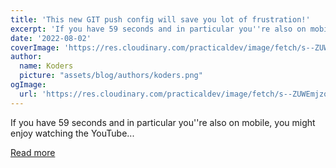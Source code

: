 ```yaml
---
title: 'This new GIT push config will save you lot of frustration!'
excerpt: 'If you have 59 seconds and in particular you''re also on mobile, you might enjoy watching the YouTube...'
date: '2022-08-02'
coverImage: 'https://res.cloudinary.com/practicaldev/image/fetch/s--ZUWEmjzq--/c_imagga_scale,f_auto,fl_progressive,h_420,q_auto,w_1000/https://dev-to-uploads.s3.amazonaws.com/uploads/articles/0z2fs7v7wt86yws8y5kk.png'
author:
  name: Koders
  picture: "assets/blog/authors/koders.png"
ogImage:
  url: 'https://res.cloudinary.com/practicaldev/image/fetch/s--ZUWEmjzq--/c_imagga_scale,f_auto,fl_progressive,h_420,q_auto,w_1000/https://dev-to-uploads.s3.amazonaws.com/uploads/articles/0z2fs7v7wt86yws8y5kk.png'
---
```


If you have 59 seconds and in particular you''re also on mobile, you might enjoy watching the YouTube...

[Read more](https://dev.to/this-is-learning/this-new-git-push-config-will-save-you-lot-of-frustration-27a9)
